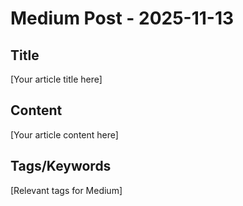 # Medium Post - 2025-11-13

## Title
[Your article title here]

## Content
[Your article content here]

## Tags/Keywords
[Relevant tags for Medium]
